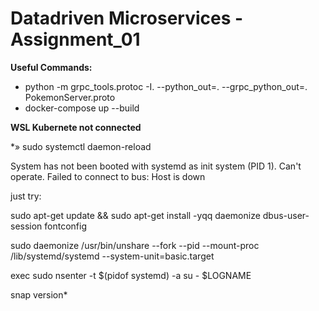 # Datadriven Microservices - Assignment_01
 
**Useful Commands:**
* python -m grpc_tools.protoc -I. --python_out=. --grpc_python_out=. PokemonServer.proto
* docker-compose up --build

**WSL Kubernete not connected**


*» sudo systemctl daemon-reload

System has not been booted with systemd as init system (PID 1). Can't operate. Failed to connect to bus: Host is down

just try:

sudo apt-get update && sudo apt-get install -yqq daemonize dbus-user-session fontconfig

sudo daemonize /usr/bin/unshare --fork --pid --mount-proc /lib/systemd/systemd --system-unit=basic.target

exec sudo nsenter -t $(pidof systemd) -a su - $LOGNAME

snap version*
